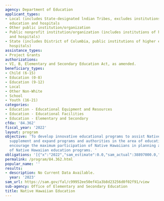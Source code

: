 ```yaml
---
agency: Department of Education
applicant_types:
- Local (includes State-designated lndian Tribes, excludes institutions of higher
  education and hospitals
- Other public institution/organization
- Public nonprofit institution/organization (includes institutions of higher education
  and hospitals)
- State (includes District of Columbia, public institutions of higher education and
  hospitals)
assistance_types:
- Project Grants
authorizations:
- VI, B, Elementary and Secondary Education Act, as amended.
beneficiary_types:
- Child (6-15)
- Education (0-8)
- Education (9-12)
- Local
- Other Non-White
- School
- Youth (16-21)
categories:
- Education - Educational Equipment and Resources
- Education - Educational Facilities
- Education - Elementary and Secondary
cfda: '84.362'
fiscal_year: '2022'
layout: program
objective: 'To develop innovative educational programs to assist Native Hawaiians,  to
  supplement and expand programs and authorities in the area of education, and to
  encourage the maximum participation of Native Hawaiians in planning and management
  of Native Hawaiian education programs. '
obligations: '[{"x":"2022","sam_estimate":0.0,"sam_actual":38897000.0,"usa_spending_actual":64754338.18},{"x":"2023","sam_estimate":45897000.0,"sam_actual":0.0,"usa_spending_actual":34093965.79},{"x":"2024","sam_estimate":45897000.0,"sam_actual":0.0,"usa_spending_actual":0.0}]'
permalink: /program/84.362.html
popular_name: ''
results:
- description: No Current Data Available.
  year: '2023'
sam_url: https://sam.gov/fal/c99952ee50ef41a3b8d23256d0f02f91/view
sub-agency: Office of Elementary and Secondary Education
title: Native Hawaiian Education
---
```

